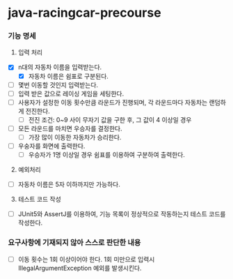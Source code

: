 # java-racingcar-precourse

### 기능 명세
1. 입력 처리
- [x] n대의 자동차 이름을 입력받는다.
  - [x] 자동차 이름은 쉼표로 구분된다.
- [ ] 몇번 이동할 것인지 입력받는다.
- [ ] 입력 받은 값으로 레이싱 게임을 세팅한다.
- [ ] 사용자가 설정한 이동 횟수만큼 라운드가 진행되며, 각 라운드마다 자동차는 랜덤하게 전진한다.
  - [ ] 전진 조건: 0~9 사이 무자기 값을 구한 후, 그 값이 4 이상일 경우
- [ ] 모든 라운드를 마치면 우승자를 결정한다.
  - [ ] 가장 많이 이동한 자동차가 승리한다.
- [ ] 우숭자를 화면에 출력한다.
  - [ ] 우승자가 1명 이상일 경우 쉼표를 이용하여 구분하여 출력한다.

2. 예외처리
- [ ] 자동차 이름은 5자 이하까지만 가능하다.

3. 테스트 코드 작성
- [ ] JUnit5와 AssertJ를 이용하여, 기능 목록이 정상적으로 작동하는지 테스트 코드를 작성한다.

### 요구사항에 기재되지 않아 스스로 판단한 내용
- [ ] 이동 횟수는 1회 이상이어야 한다. 1회 미만으로 입력시 IllegalArgumentException 예외를 발생시킨다.